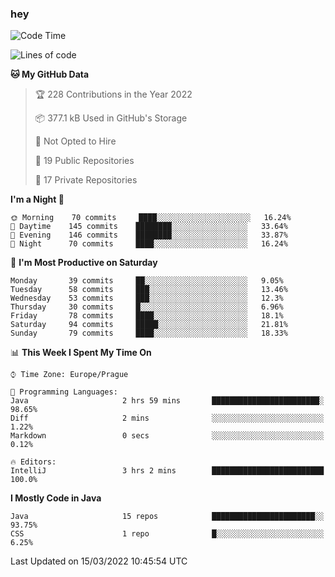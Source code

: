 ### hey

<!--START_SECTION:waka-->
![Code Time](http://img.shields.io/badge/Code%20Time-587%20hrs%208%20mins-blue)

![Lines of code](https://img.shields.io/badge/From%20Hello%20World%20I%27ve%20Written-92%20Thousand%20lines%20of%20code-blue)

**🐱 My GitHub Data** 

> 🏆 228 Contributions in the Year 2022
 > 
> 📦 377.1 kB Used in GitHub's Storage 
 > 
> 🚫 Not Opted to Hire
 > 
> 📜 19 Public Repositories 
 > 
> 🔑 17 Private Repositories  
 > 
**I'm a Night 🦉** 

```text
🌞 Morning    70 commits     ████░░░░░░░░░░░░░░░░░░░░░   16.24% 
🌆 Daytime    145 commits    ████████░░░░░░░░░░░░░░░░░   33.64% 
🌃 Evening    146 commits    ████████░░░░░░░░░░░░░░░░░   33.87% 
🌙 Night      70 commits     ████░░░░░░░░░░░░░░░░░░░░░   16.24%

```
📅 **I'm Most Productive on Saturday** 

```text
Monday       39 commits     ██░░░░░░░░░░░░░░░░░░░░░░░   9.05% 
Tuesday      58 commits     ███░░░░░░░░░░░░░░░░░░░░░░   13.46% 
Wednesday    53 commits     ███░░░░░░░░░░░░░░░░░░░░░░   12.3% 
Thursday     30 commits     █░░░░░░░░░░░░░░░░░░░░░░░░   6.96% 
Friday       78 commits     ████░░░░░░░░░░░░░░░░░░░░░   18.1% 
Saturday     94 commits     █████░░░░░░░░░░░░░░░░░░░░   21.81% 
Sunday       79 commits     ████░░░░░░░░░░░░░░░░░░░░░   18.33%

```


📊 **This Week I Spent My Time On** 

```text
⌚︎ Time Zone: Europe/Prague

💬 Programming Languages: 
Java                     2 hrs 59 mins       ████████████████████████░   98.65% 
Diff                     2 mins              ░░░░░░░░░░░░░░░░░░░░░░░░░   1.22% 
Markdown                 0 secs              ░░░░░░░░░░░░░░░░░░░░░░░░░   0.12%

🔥 Editors: 
IntelliJ                 3 hrs 2 mins        █████████████████████████   100.0%

```

**I Mostly Code in Java** 

```text
Java                     15 repos            ███████████████████████░░   93.75% 
CSS                      1 repo              █░░░░░░░░░░░░░░░░░░░░░░░░   6.25%

```



 Last Updated on 15/03/2022 10:45:54 UTC
<!--END_SECTION:waka-->
